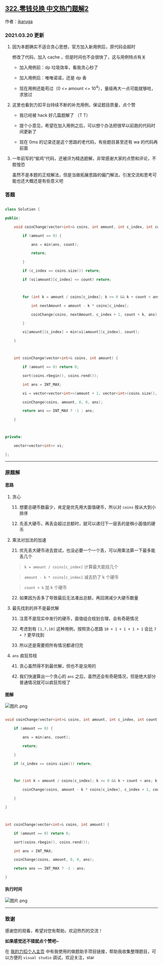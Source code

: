 ## [322.零钱兑换 中文热门题解2](https://leetcode.cn/problems/coin-change/solutions/100000/322-by-ikaruga)

作者：[ikaruga](https://leetcode.cn/u/ikaruga)
### 2021.03.20 更新
1. 因为本题确实不适合贪心思想，官方加入新用例后，原代码会超时  
    修改了代码，加入 cache ，但是时间也不会很快了，这与用例特点有关
    * 加入用例前：dp 垃圾效率，看我贪心秒了
    * 加入用例后：唯唯诺诺，还是 dp 香
    * 现在用例还能苟过（0 <= amount <= $10^4$），量级再大一点可能就够呛，求放过

2. 这里也看到力扣平台持续不断的补充用例，保证题目质量，点个赞
    * 我已经被 hack 好几篇题解了 （T T）
    * 提个小意见，希望在加入用例之后，可以想个办法把很早以前跑的代码时间更新了
    * 现在 0ms 的记录还是这个思路的老代码，有些题目甚至还有 wa 的代码再前面

3. 一年前写的“偷鸡“代码，还被评为精选题解，非常感谢大家的点赞和评论，不胜惶恐  
    虽然不是本题的正规解法，但是当做拓展思路的偏门解法，引发交流和思考可能也还大概还是有些意义吧
    

### 答题
```C++ []
class Solution {
public:
    void coinChange(vector<int>& coins, int amount, int c_index, int count, int& ans) {
        if (amount == 0) {
            ans = min(ans, count);
            return;
        }
        if (c_index == coins.size()) return;
        if (vi[amount][c_index] <= count) return;

        for (int k = amount / coins[c_index]; k >= 0 && k + count < ans; k--) {
            int nextAmount = amount - k * coins[c_index];
            coinChange(coins, nextAmount, c_index + 1, count + k, ans);
        }
        vi[amount][c_index] = min(vi[amount][c_index], count);
    }

    int coinChange(vector<int>& coins, int amount) {
        if (amount == 0) return 0;
        sort(coins.rbegin(), coins.rend());
        int ans = INT_MAX;
        vi = vector<vector<int>>(amount + 1, vector<int>(coins.size(), INT_MAX));
        coinChange(coins, amount, 0, 0, ans);
        return ans == INT_MAX ? -1 : ans;
    }

private:
    vector<vector<int>> vi;
};
```

---
### 原题解

#### 思路
1. 贪心
    11. 想要总硬币数最少，肯定是优先用大面值硬币，所以对 `coins` 按从大到小排序
    12. 先丢大硬币，再丢会超过总额时，就可以递归下一层丢的是稍小面值的硬币

2. 乘法对加法的加速
    21. 优先丢大硬币进去尝试，也没必要一个一个丢，可以用乘法算一下最多能丢几个
    > `k = amount / coins[c_index]` 计算最大能投几个
    > `amount - k * coins[c_index]` 减去扔了 k 个硬币
    > `count + k` 加 k 个硬币
    22. 如果因为丢多了导致最后无法凑出总额，再回溯减少大硬币数量

3. 最先找到的并不是最优解
    31. 注意不是现实中发行的硬币，面值组合规划合理，会有奇葩情况
    32. 考虑到有 `[1,7,10]` 这种用例，按照贪心思路 `10 + 1 + 1 + 1 + 1` 会比 `7 + 7` 更早找到
    33. 所以还是需要把所有情况都递归完

4. `ans` 疯狂剪枝
    41. 贪心虽然得不到最优解，但也不是没用的
    42. 我们快速算出一个贪心的 `ans` 之后，虽然还会有奇葩情况，但是绝大部分普通情况就可以疯狂剪枝了

#### 图解
![图片.png](https://pic.leetcode-cn.com/f23dbc9eacd4db67cd1c3230bbd79f3a0f75c807b69efc9526c30117715f80b1-%E5%9B%BE%E7%89%87.png)


```C++ []
void coinChange(vector<int>& coins, int amount, int c_index, int count, int& ans) {
    if (amount == 0) {
        ans = min(ans, count);
        return;
    }
    if (c_index == coins.size()) return;

    for (int k = amount / coins[c_index]; k >= 0 && k + count < ans; k--) {
        coinChange(coins, amount - k * coins[c_index], c_index + 1, count + k, ans);
    }
}

int coinChange(vector<int>& coins, int amount) {
    if (amount == 0) return 0;
    sort(coins.rbegin(), coins.rend());
    int ans = INT_MAX;
    coinChange(coins, amount, 0, 0, ans);
    return ans == INT_MAX ? -1 : ans;
}
```

#### 执行时间
![图片.png](https://pic.leetcode-cn.com/1b06dcb05550e8f78ac484f38d15830b1a3d8206681e33d542e1f80a80eb1fbe-%E5%9B%BE%E7%89%87.png)


---

### 致谢
感谢您的观看，希望对您有帮助，欢迎热烈的交流！  

**如果感觉还不错就点个赞吧~**

在 [我的力扣个人主页](https://leetcode-cn.com/u/ikaruga/) 中有我使用的做题助手项目链接，帮助我收集整理题目，可以方便的 `visual studio` 调试，欢迎关注，star

